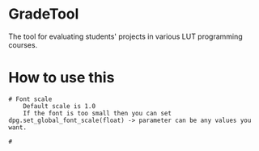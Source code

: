 # GradeTool
 The tool for evaluating students' projects in various LUT programming courses.

# How to use this
    # Font scale
        Default scale is 1.0
        If the font is too small then you can set dpg.set_global_font_scale(float) -> parameter can be any values you want. 
    
    # 
